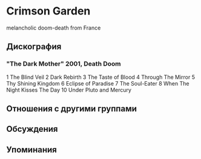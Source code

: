 # Crimson Garden

melancholic doom-death from France

## Дискография

### "The Dark Mother" 2001, Death Doom

1 The Blind Veil 
2 Dark Rebirth 
3 The Taste of Blood 
4 Through The Mirror 
5 Thy Shining Kingdom 
6 Eclipse of Paradise 
7 The Soul-Eater 
8 When The Night Kisses The Day 
10 Under Pluto and Mercury 


## Отношения с другими группами


## Обсуждения


## Упоминания

